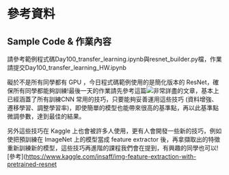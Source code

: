 # 參考資料
## Sample Code & 作業內容
請參考範例程式碼Day100_transfer_learning.ipynb與resnet_builder.py檔，作業請提交Day100_transfer_learning_HW.ipynb

礙於不是所有同學都有 GPU ，今日程式碼範例使用的是簡化版本的 ResNet，確保所有同學都能夠訓練!最後一天的作業請先參考這篇![非常詳盡的文章](https://blog.gtwang.org/programming/keras-resnet-50-pre-trained-model-build-dogs-cats-image-classification-system/)，基本上已經涵蓋了所有訓練CNN 常用的技巧，只要能夠妥善運用這些技巧 (資料增強、遷移學習、調整學習率)，即使簡單的模型也能帶來很高的基準點，再以此基準點微調參數，達到最佳的結果。

另外這些技巧在 Kaggle 上也會被許多人使用，更有人會開發一些新的技巧，例如使把預訓練在 ImageNet 上的模型當成 feature extractor 後，再拿擷取出的特徵重新訓練新的模型，這些技巧再進階的課程我們會在提到，有興趣的同學也可以![參考](https://www.kaggle.com/insaff/img-feature-extraction-with-pretrained-resnet
